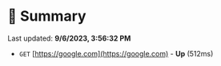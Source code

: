 # 📖 Summary
Last updated: **9/6/2023, 3:56:32 PM**

- `GET` [https://google.com](https://google.com) - **Up** (512ms)
